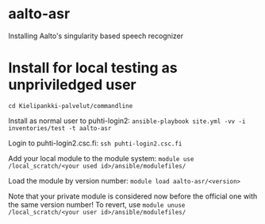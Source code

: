 aalto-asr
=====

Installing Aalto's singularity based speech recognizer

# Install for local testing as unpriviledged user

`cd Kielipankki-palvelut/commandline`

Install as normal user to puhti-login2:
`ansible-playbook site.yml -vv -i inventories/test -t aalto-asr`

Login to puhti-login2.csc.fi:
`ssh puhti-login2.csc.fi`

Add your local module to the module system:
`module use /local_scratch/<your used id>/ansible/modulefiles/`

Load the module by version number:
`module load aalto-asr/<version>`

Note that your private module is considered now before the official one with the same version number!
To revert, use `module unuse /local_scratch/<your user id>/ansible/modulefiles/`
